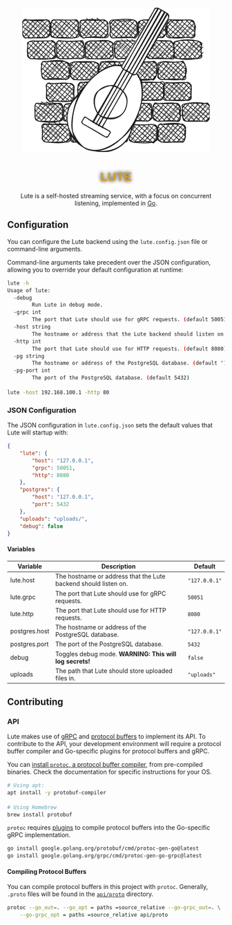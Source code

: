<p align="center">
      <img src="lute_logo.png">
      <h1 align="center" style="color:#d5a021ff;font-family: 'Franklin Gothic Medium', 'Arial Narrow', Arial, sans-serif;transform-origin: top right;text-shadow: 0px 0px 8px rgba(0, 0, 0, 256);">LUTE</h1>
      <p align="center">Lute is a self-hosted streaming service, with a focus on concurrent listening,
      implemented in <a href="https://go.dev">Go</a>.</p>
</p>


## Configuration

You can configure the Lute backend using the `lute.config.json` file or command-line arguments.

Command-line arguments take precedent over the JSON configuration, allowing you to override your default
configuration at runtime:

```bash
lute -h
Usage of lute:
  -debug
        Run Lute in debug mode.
  -grpc int
        The port that Lute should use for gRPC requests. (default 50051)
  -host string
        The hostname or address that the Lute backend should listen on. (default "127.0.0.1")
  -http int
        The port that Lute should use for HTTP requests. (default 8080)
  -pg string
        The hostname or address of the PostgreSQL database. (default "127.0.0.1")
  -pg-port int
        The port of the PostgreSQL database. (default 5432)

lute -host 192.168.100.1 -http 80
```

### JSON Configuration
The JSON configuration in `lute.config.json` sets the default values that Lute will startup with:

```json
{
    "lute": {
        "host": "127.0.0.1",
        "grpc": 50051,
        "http": 8080
    },
    "postgres": {
        "host": "127.0.0.1",
        "port": 5432
    },
    "uploads": "uploads/",
    "debug": false
}
```

#### Variables

| Variable | Description | Default |
|----------|-------------|---------|
| lute.host | The hostname or address that the Lute backend should listen on. | `"127.0.0.1"` |
|lute.grpc | The port that Lute should use for gRPC requests. | `50051` |
| lute.http | The port that Lute should use for HTTP requests. | `8080` |
| postgres.host | The hostname or address of the PostgreSQL database. | `"127.0.0.1"` |
| postgres.port | The port of the PostgreSQL database. | `5432` |
| debug | Toggles debug mode. **WARNING: This will log secrets!** | `false` |
| uploads | The path that Lute should store uploaded files in. | `"uploads"` |

## Contributing

### API

Lute makes use of [gRPC](https://grpc.io/docs/what-is-grpc/core-concepts/) and 
[protocol buffers](https://protobuf.dev/) to implement its API. To contribute
to the API, your development environment will require a protocol buffer compiler
and Go-specific plugins for protocol buffers and gRPC.

You can [install `protoc`, a protocol buffer compiler](https://grpc.io/docs/protoc-installation/), 
from pre-compiled binaries. Check the documentation for specific instructions 
for your OS.

```bash
# Using apt:
apt install -y protobuf-compiler

# Using Homebrew
brew install protobuf
```

`protoc` requires [plugins](https://github.com/protocolbuffers/protobuf-go) 
to compile protocol buffers into the Go-specific gRPC implementation.

```bash
go install google.golang.org/protobuf/cmd/protoc-gen-go@latest
go install google.golang.org/grpc/cmd/protoc-gen-go-grpc@latest
```

#### Compiling Protocol Buffers

You can compile protocol buffers in this project with `protoc`. Generally,
`.proto` files will be found in the [`api/proto`](api/proto) directory.

```bash
protoc --go_out=. --go_opt = paths =source_relative --go-grpc_out=. \
    --go-grpc_opt = paths =source_relative api/proto
```